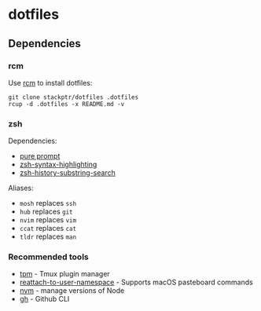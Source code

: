 # dotfiles

## Dependencies

### rcm

Use [rcm](https://github.com/thoughtbot/rcm) to install dotfiles:

```
git clone stackptr/dotfiles .dotfiles
rcup -d .dotfiles -x README.md -v
```

### zsh

Dependencies:
- [pure prompt](https://github.com/sindresorhus/pure)
- [zsh-syntax-highlighting](https://github.com/zsh-users/zsh-syntax-highlighting)
- [zsh-history-substring-search](https://github.com/zsh-users/zsh-history-substring-search)

Aliases:
- `mosh` replaces `ssh`
- `hub` replaces `git`
- `nvim` replaces `vim`
- `ccat` replaces `cat`
- `tldr` replaces `man`

### Recommended tools

- [tpm](https://github.com/tmux-plugins/tpm) - Tmux plugin manager
- [reattach-to-user-namespace](https://github.com/ChrisJohnsen/tmux-MacOSX-pasteboard) - Supports macOS pasteboard commands
- [nvm](https://github.com/nvm-sh/nvm) - manage versions of Node
- [gh](https://github.com/cli/cli) - Github CLI
